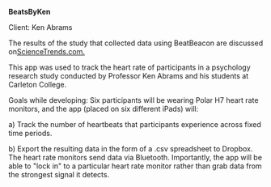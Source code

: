 **BeatsByKen**

Client: Ken Abrams

The results of the study that collected data using BeatBeacon are discussed on[ScienceTrends.com.](http://www.sciencetrends.com/might-accurate-heartbeat-perception-increase-the-risk-for-alcoholism/)

This app was used to track the heart rate of participants in a psychology research study conducted by Professor Ken Abrams and his students at Carleton College.

Goals while developing: 
Six participants will be wearing Polar H7 heart rate monitors, and the app (placed on six different iPads) will: 

a) Track the number of heartbeats that participants experience across fixed time periods.

b) Export the resulting data in the form of a .csv spreadsheet to Dropbox. The heart rate monitors send data via Bluetooth. Importantly, the app will be able to "lock in" to a particular heart rate monitor rather than grab data from the strongest signal it detects.

